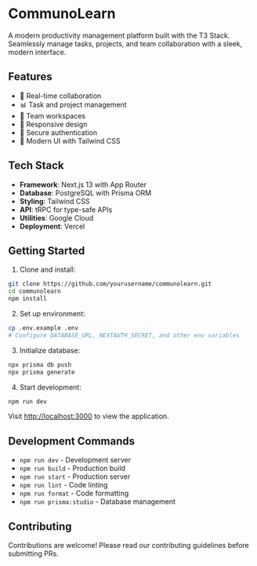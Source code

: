 # CommunoLearn

A modern productivity management platform built with the T3 Stack. Seamlessly manage tasks, projects, and team collaboration with a sleek, modern interface.

## Features

- 🚀 Real-time collaboration
- 📊 Task and project management
- 👥 Team workspaces
- 📱 Responsive design
- 🔐 Secure authentication
- 🎨 Modern UI with Tailwind CSS

## Tech Stack

- **Framework**: Next.js 13 with App Router
- **Database**: PostgreSQL with Prisma ORM
- **Styling**: Tailwind CSS
- **API**: tRPC for type-safe APIs
- **Utilities**: Google Cloud
- **Deployment**: Vercel

## Getting Started

1. Clone and install:
```bash
git clone https://github.com/yourusername/communolearn.git
cd communolearn
npm install
```

2. Set up environment:
```bash
cp .env.example .env
# Configure DATABASE_URL, NEXTAUTH_SECRET, and other env variables
```

3. Initialize database:
```bash
npx prisma db push
npx prisma generate
```

4. Start development:
```bash
npm run dev
```

Visit [http://localhost:3000](http://localhost:3000) to view the application.

## Development Commands

- `npm run dev` - Development server
- `npm run build` - Production build
- `npm run start` - Production server
- `npm run lint` - Code linting
- `npm run format` - Code formatting
- `npm run prisma:studio` - Database management

## Contributing

Contributions are welcome! Please read our contributing guidelines before submitting PRs.

